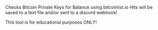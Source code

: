 Checks Bitcoin Private Keys for Balance using bitcoinlist.io
Hits will be saved to a text file and/or sent to a discord webhook!

This tool is for educational purposes ONLY!
